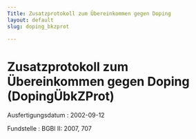 ```yaml
---
Title: Zusatzprotokoll zum Übereinkommen gegen Doping
layout: default
slug: doping_bkzprot

---
```


# Zusatzprotokoll zum Übereinkommen gegen Doping (DopingÜbkZProt)

Ausfertigungsdatum
:   2002-09-12

Fundstelle
:   BGBl II: 2007, 707

